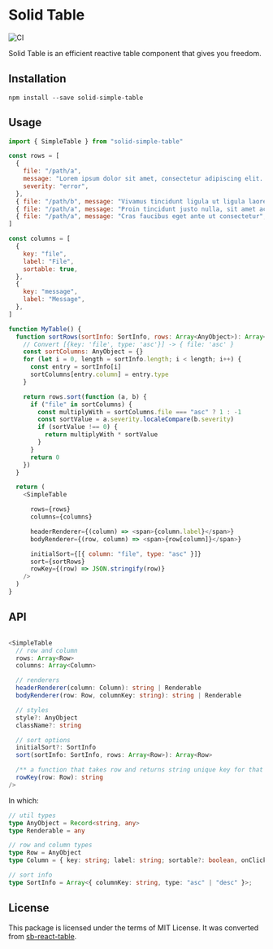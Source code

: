 # Solid Table

![CI](https://github.com/aminya/solid-simple-table/workflows/CI/badge.svg)

Solid Table is an efficient reactive table component that gives you freedom.

## Installation

```
npm install --save solid-simple-table
```

## Usage

```js
import { SimpleTable } from "solid-simple-table"

const rows = [
  {
    file: "/path/a",
    message: "Lorem ipsum dolor sit amet, consectetur adipiscing elit. Vivamus id molestie nisi",
    severity: "error",
  },
  { file: "/path/b", message: "Vivamus tincidunt ligula ut ligula laoreet faucibus", severity: "warning" },
  { file: "/path/a", message: "Proin tincidunt justo nulla, sit amet accumsan lectus pretium vel", severity: "info" },
  { file: "/path/a", message: "Cras faucibus eget ante ut consectetur", severity: "error" },
]

const columns = [
  {
    key: "file",
    label: "File",
    sortable: true,
  },
  {
    key: "message",
    label: "Message",
  },
]

function MyTable() {
  function sortRows(sortInfo: SortInfo, rows: Array<AnyObject>): Array<AnyObject> {
    // Convert [{key: 'file', type: 'asc'}] -> { file: 'asc' }
    const sortColumns: AnyObject = {}
    for (let i = 0, length = sortInfo.length; i < length; i++) {
      const entry = sortInfo[i]
      sortColumns[entry.column] = entry.type
    }

    return rows.sort(function (a, b) {
      if ("file" in sortColumns) {
        const multiplyWith = sortColumns.file === "asc" ? 1 : -1
        const sortValue = a.severity.localeCompare(b.severity)
        if (sortValue !== 0) {
          return multiplyWith * sortValue
        }
      }
      return 0
    })
  }

  return (
    <SimpleTable

      rows={rows}
      columns={columns}

      headerRenderer={(column) => <span>{column.label}</span>}
      bodyRenderer={(row, column) => <span>{row[column]}</span>}

      initialSort={[{ column: "file", type: "asc" }]}
      sort={sortRows}
      rowKey={(row) => JSON.stringify(row)}
    />
  )
}
```

## API

```ts

<SimpleTable
  // row and column
  rows: Array<Row>
  columns: Array<Column>

  // renderers
  headerRenderer(column: Column): string | Renderable
  bodyRenderer(row: Row, columnKey: string): string | Renderable

  // styles
  style?: AnyObject
  className?: string

  // sort options
  initialSort?: SortInfo
  sort(sortInfo: SortInfo, rows: Array<Row>): Array<Row>

  /** a function that takes row and returns string unique key for that row */
  rowKey(row: Row): string
/>

```

In which:
```ts
// util types
type AnyObject = Record<string, any>
type Renderable = any

// row and column types
type Row = AnyObject
type Column = { key: string; label: string; sortable?: boolean, onClick?(e: MouseEvent, row: Row): void }

// sort info
type SortInfo = Array<{ columnKey: string, type: "asc" | "desc" }>;

```


## License

This package is licensed under the terms of MIT License. It was converted from [sb-react-table](https://github.com/steelbrain/react-table/tree/2f8472960a77ca6cf2444c392697772716195bf4).
